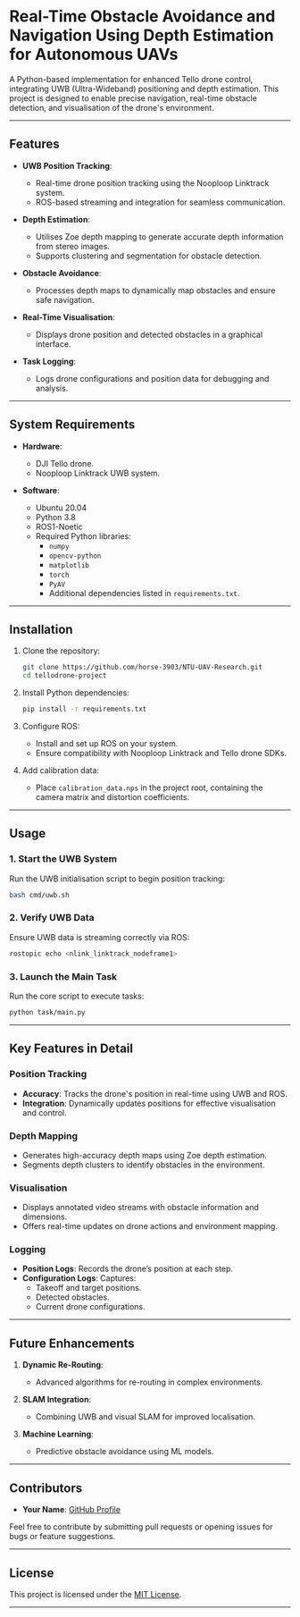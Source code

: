 # **Real-Time Obstacle Avoidance and Navigation Using Depth Estimation for Autonomous UAVs**

A Python-based implementation for enhanced Tello drone control, integrating UWB (Ultra-Wideband) positioning and depth estimation. This project is designed to enable precise navigation, real-time obstacle detection, and visualisation of the drone's environment.

---

## **Features**

- **UWB Position Tracking**: 
  - Real-time drone position tracking using the Nooploop Linktrack system.
  - ROS-based streaming and integration for seamless communication.

- **Depth Estimation**:
  - Utilises Zoe depth mapping to generate accurate depth information from stereo images.
  - Supports clustering and segmentation for obstacle detection.

- **Obstacle Avoidance**:
  - Processes depth maps to dynamically map obstacles and ensure safe navigation.

- **Real-Time Visualisation**:
  - Displays drone position and detected obstacles in a graphical interface.

- **Task Logging**:
  - Logs drone configurations and position data for debugging and analysis.

---

## **System Requirements**

- **Hardware**:
  - DJI Tello drone.
  - Nooploop Linktrack UWB system.
  
- **Software**:
  - Ubuntu 20.04
  - Python 3.8
  - ROS1-Noetic
  - Required Python libraries:
    - `numpy`
    - `opencv-python`
    - `matplotlib`
    - `torch`
    - `PyAV`
    - Additional dependencies listed in `requirements.txt`.

---

## **Installation**

1. Clone the repository:
   ```bash
   git clone https://github.com/horse-3903/NTU-UAV-Research.git
   cd tellodrone-project
   ```

2. Install Python dependencies:
   ```bash
   pip install -r requirements.txt
   ```

3. Configure ROS:
   - Install and set up ROS on your system.
   - Ensure compatibility with Nooploop Linktrack and Tello drone SDKs.

4. Add calibration data:
   - Place `calibration_data.nps` in the project root, containing the camera matrix and distortion coefficients.

---

## **Usage**

### **1. Start the UWB System**
Run the UWB initialisation script to begin position tracking:
```bash
bash cmd/uwb.sh
```

### **2. Verify UWB Data**
Ensure UWB data is streaming correctly via ROS:
```bash
rostopic echo <nlink_linktrack_nodeframe1>
```

### **3. Launch the Main Task**
Run the core script to execute tasks:
```bash
python task/main.py
```

---
## **Key Features in Detail**

### **Position Tracking**
- **Accuracy**: Tracks the drone's position in real-time using UWB and ROS.
- **Integration**: Dynamically updates positions for effective visualisation and control.

### **Depth Mapping**
- Generates high-accuracy depth maps using Zoe depth estimation.
- Segments depth clusters to identify obstacles in the environment.

### **Visualisation**
- Displays annotated video streams with obstacle information and dimensions.
- Offers real-time updates on drone actions and environment mapping.

### **Logging**
- **Position Logs**: Records the drone’s position at each step.
- **Configuration Logs**: Captures:
  - Takeoff and target positions.
  - Detected obstacles.
  - Current drone configurations.

---

## **Future Enhancements**

1. **Dynamic Re-Routing**:
   - Advanced algorithms for re-routing in complex environments.

2. **SLAM Integration**:
   - Combining UWB and visual SLAM for improved localisation.

3. **Machine Learning**:
   - Predictive obstacle avoidance using ML models.

---

## **Contributors**
- **Your Name**: [GitHub Profile](https://github.com/horse-3903)

Feel free to contribute by submitting pull requests or opening issues for bugs or feature suggestions.

---

## **License**

This project is licensed under the [MIT License](LICENSE).

--- 